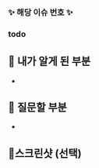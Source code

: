 <!-- 제목양식을 지켜주세요! [Feat/#{이슈번호}] {제목~~} -->
<!-- PR 작성 후 우측에 Development에서 이슈 찾아서 연동하면 merge될때 이슈도 close됩니다 -->
<!-- Reviewer, Assignees, Label 붙이기 --> 

### ✨ 해당 이슈 번호 ✨
<!-- #{본인 이슈 번호} 치면 알아서 이슈 게시판 링크 걸려요 -->

### todo 
<!-- 본인이 한 업무를 체크리스트로 작성해주세요 -->


## 📌 내가 알게 된 부분
<!-- 새롭게 알게 된 부분을 적자 (기록하면서 개발하기!) -->
- 

## 📌 질문할 부분 
-

## 📌스크린샷 (선택)

